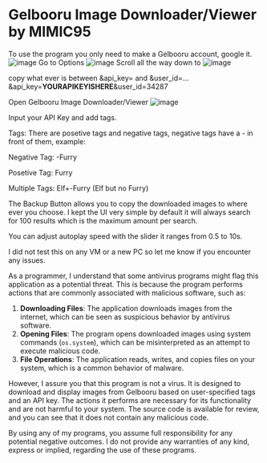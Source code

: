 <h1>Gelbooru Image Downloader/Viewer by MIMIC95</h1>

To use the program you only need to make a Gelbooru account, google it. 
![image](https://github.com/user-attachments/assets/80f7bf9b-f3e5-4d14-b8d8-706b38470294)
Go to Options
![image](https://github.com/user-attachments/assets/1b04d040-6cf2-4fe1-a62c-631fa7f65289)
Scroll all the way down to 
![image](https://github.com/user-attachments/assets/efb64f02-cce3-454a-ac51-a9f7066dfe9a)

copy what ever is between &api_key= and &user_id=... 
&api_key=<b>YOURAPIKEYISHERE</b>&user_id=34287

Open Gelbooru Image Downloader/Viewer
![image](https://github.com/user-attachments/assets/eed66c4b-6fdc-43c4-8229-8cd60dfcba00)

Input your API Key and add tags.

Tags:
There are posetive tags and negative tags, negative tags have a - in front of them, example:

Negative Tag:
-Furry

Posetive Tag:
Furry

Multiple Tags:
Elf+-Furry (Elf but no Furry)


The Backup Button allows you to copy the downloaded images to where ever you choose.
I kept the UI very simple by default it will always search for 100 results which is the maximum amount per search.

You can adjust autoplay speed with the slider it ranges from 0.5 to 10s.

I did not test this on any VM or a new PC so let me know if you encounter any issues.

As a programmer, I understand that some antivirus programs might flag this application as a potential threat. 
This is because the program performs actions that are commonly associated with malicious software, such as:

1. **Downloading Files**: The application downloads images from the internet, which can be seen as suspicious behavior by antivirus software.
2. **Opening Files**: The program opens downloaded images using system commands (`os.system`), which can be misinterpreted as an attempt to execute malicious code.
3. **File Operations**: The application reads, writes, and copies files on your system, which is a common behavior of malware.

However, I assure you that this program is not a virus. 
It is designed to download and display images from Gelbooru based on user-specified tags and an API key. 
The actions it performs are necessary for its functionality and are not harmful to your system. 
The source code is available for review, and you can see that it does not contain any malicious code.

By using any of my programs, you assume full responsibility for any potential negative outcomes. 
I do not provide any warranties of any kind, express or implied, regarding the use of these programs.
